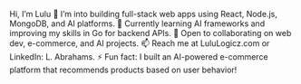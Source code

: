 Hi, I’m Lulu
👀 I’m into building full-stack web apps using React, Node.js, MongoDB, and AI platforms.
🌱 Currently learning AI frameworks and improving my skills in Go for backend APIs.
💞️ Open to collaborating on web dev, e-commerce, and AI projects.
📫 Reach me at LuluLogicz.com or LinkedIn: L. Abrahams.
⚡ Fun fact: I built an AI-powered e-commerce platform that recommends products based on user behavior!
